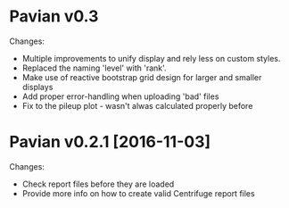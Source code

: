 Pavian v0.3
===========

Changes:
 - Multiple improvements to unify display and rely less on custom styles.
 - Replaced the naming 'level' with 'rank'.
 - Make use of reactive bootstrap grid design for larger and smaller displays
 - Add proper error-handling when uploading 'bad' files
 - Fix to the pileup plot - wasn't alwas calculated properly before



Pavian v0.2.1 [2016-11-03]
==========================

Changes:
 - Check report files before they are loaded
 - Provide more info on how to create valid Centrifuge report files
